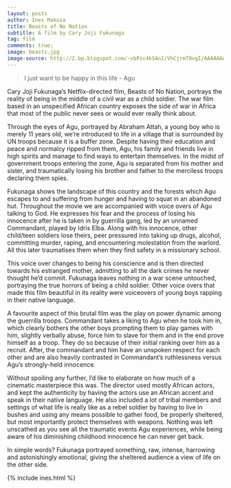 ```yaml
---
layout: posts
author: Ines Makuza
title: Beasts of No Nation
subtitle: A film by Cary Joji Fukunaga
tag: film
comments: true;
image: beasts.jpg
image-source: http://2.bp.blogspot.com/-vbPzc4kSAnI/VhCjrmT8vgI/AAAAAAAAMvE/ibbxmS6xwAM/s1600/idris-elba-beasts-of-no-nation-trailer-2-01.jpg
---
```


> I just want to be happy in this life - Agu

Cary Joji Fukunaga’s Netflix-directed film, Beasts of No Nation, portrays the reality of being in the middle of a civil war as a child soldier. The war film based in an unspecified African country exposes the side of war in Africa that most of the public never sees or would ever really think about.

Through the eyes of Agu, portrayed by Abraham Attah, a young boy who is merely 11 years old, we’re introduced to life in a village that is surrounded by UN troops because it is a buffer zone. Despite having their education and peace and normalcy ripped from them, Agu, his family and friends live in high spirits and manage to find ways to entertain themselves. In the midst of government troops entering the zone, Agu is separated from his mother and sister, and traumatically losing his brother and father to the merciless troops declaring them spies.

Fukunaga shows the landscape of this country and the forests which Agu escapes to and suffering from hunger and having to squat in an abandoned hut. Throughout the movie we are accompanied with voice overs of Agu talking to God. He expresses his fear and the process of losing his innocence after he is taken in by guerrilla gang, led by an unnamed Commandant, played by Idris Elba.  Along with his innocence, other child/teen soldiers lose theirs, peer pressured into taking up drugs, alcohol, committing murder, raping, and encountering molestation from the warlord. All this later traumatises them when they find safety in a missionary school.

This voice over changes to being his conscience and is then directed towards his estranged mother, admitting to all the dark crimes he never thought he’d commit. Fukunaga leaves nothing in a war scene untouched, portraying the true horrors of being a child soldier. Other voice overs that made this film beautiful in its reality were voiceovers of young boys rapping in their native language.

A favourite aspect of this brutal film was the play on power dynamic among the guerrilla troops. Commandant takes a liking to Agu when he took him in, which clearly bothers the other boys prompting them to play games with him, slightly verbally abuse, force him to slave for them and in the end prove himself as a troop. They do so because of their initial ranking over him as a recruit. After, the commandant and him have an unspoken respect for each other and are also heavily contrasted in Commandant’s ruthlessness versus Agu’s strongly-held innocence.

Without spoiling any further, I’d like to elaborate on how much of a cinematic masterpiece this was. The director used mostly African actors, and kept the authenticity by having the actors use an African accent and speak in their native language. He also included a lot of tribal members and settings of what life is really like as a rebel soldier by having to live in bushes and using any means possible to gather food, be properly sheltered, but most importantly protect themselves with weapons. Nothing was left unscathed as you see all the traumatic events Agu experiences, while being aware of his diminishing childhood innocence he can never get back.

In simple words? Fukunaga portrayed something, raw, intense, harrowing and astonishingly emotional, giving the sheltered audience a view of life on the other side.

{% include ines.html %}
